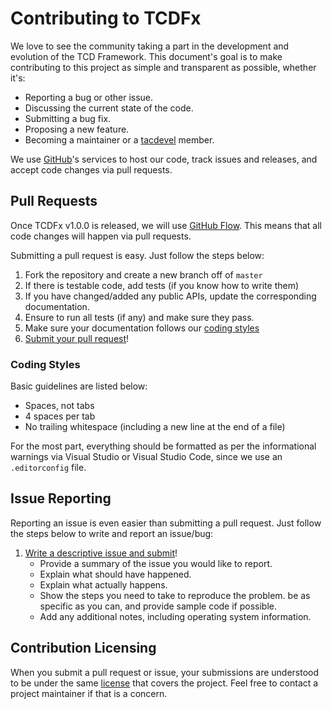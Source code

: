 # Contributing to TCDFx

We love to see the community taking a part in the development and evolution of the TCD Framework. This document's goal is to make contributing to this project as simple and transparent as possible, whether it's:

- Reporting a bug or other issue.
- Discussing the current state of the code.
- Submitting a bug fix.
- Proposing a new feature.
- Becoming a maintainer or a [tacdevel](https://github.com/tacdevel) member.

We use [GitHub](https://github.com)'s services to host our code, track issues and releases, and accept code changes via pull requests.

## Pull Requests

Once TCDFx v1.0.0 is released, we will use [GitHub Flow](https://guides.github.com/introduction/flow/index.html). This means that all code changes will happen via pull requests.

<!-- As of the release of TCDFx v1.0.0, we use [GitHub Flow](https://guides.github.com/introduction/flow/index.html). This means that all code changes happen through pull requests. -->

Submitting a pull request is easy. Just follow the steps below:

1. Fork the repository and create a new branch off of `master`
2. If there is testable code, add tests (if you know how to write them)
3. If you have changed/added any public APIs, update the corresponding documentation.
4. Ensure to run all tests (if any) and make sure they pass.
5. Make sure your documentation follows our [coding styles](#coding-styles)
6. [Submit your pull request](https://github.com/tacdevel/tcdfx/pull/new)!

### Coding Styles

Basic guidelines are listed below:

* Spaces, not tabs
* 4 spaces per tab
* No trailing whitespace (including a new line at the end of a file)

For the most part, everything should be formatted as per the informational warnings via Visual Studio or Visual Studio Code, since we use an `.editorconfig` file.

## Issue Reporting

Reporting an issue is even easier than submitting a pull request. Just follow the steps below to write and report an issue/bug:

1. [Write a descriptive issue and submit](https://github.com/tacdevel/tcdfx/issue/new)!
    - Provide a summary of the issue you would like to report.
    - Explain what should have happened.
    - Explain what actually happens.
    - Show the steps you need to take to reproduce the problem. be as specific as you can, and provide sample code if possible.
    - Add any additional notes, including operating system information.

## Contribution Licensing

When you submit a pull request or issue, your submissions are understood to be under the same [license](https://github.com/tacdevel/tcdfx/blob/master/LICENSE.md) that covers the project. Feel free to contact a project maintainer if that is a concern.